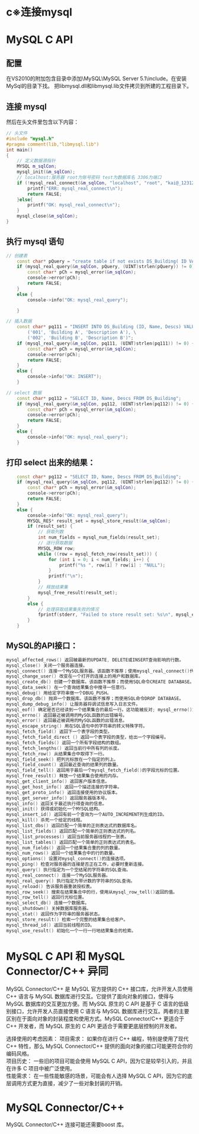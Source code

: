 # c※连接mysql    

# MySQL C API
## 配置
在VS2010的附加包含目录中添加\MySQL\MySQL Server 5.1\include。在安装MySql的目录下找。 把libmysql.dll和libmysql.lib文件拷贝到所建的工程目录下。

## 连接 mysql  
然后在头文件里包含以下内容：  
```c++
// 头文件
#include "mysql.h" 
#pragma comment(lib,"libmysql.lib") 
int main()
{
    // 定义数据源指针
    MYSQL m_sqlCon;
    mysql_init(&m_sqlCon);
    // localhost:服务器 root为账号密码 test为数据库名 3306为端口  
    if (!mysql_real_connect(&m_sqlCon, "localhost", "root", "kai@_123123", "mysql", 3306, NULL, 0))    {
        printf("ERR: mysql_real_connect\n");
        return FALSE;
    }else{
        printf("OK: mysql_real_connect\n");
    }
    mysql_close(&m_sqlCon);
}
```

## 执行 mysql 语句
```c++
// 创建表
    const char* pQuery = "create table if not exists DS_Building( ID VARCHAR(10),Name VARCHAR(255),Descs VARCHAR(255),PRIMARY KEY (ID))";
    if (mysql_real_query(&m_sqlCon, pQuery, (UINT)strlen(pQuery)) != 0)    {
        const char* pCh = mysql_error(&m_sqlCon);
        console->error(pCh);
        return FALSE;
    }
    else {
        console->info("OK: mysql_real_query");

    }

// 插入数据
    const char* pq111 = "INSERT INTO DS_Building (ID, Name, Descs) VALUES \
        ('001', 'Building A', 'Description A'), \
        ('002', 'Building B', 'Description B')";
    if (mysql_real_query(&m_sqlCon, pq111, (UINT)strlen(pq111)) != 0) {
        const char* pCh = mysql_error(&m_sqlCon);
        console->error(pCh);
        return FALSE;
    }
    else {
        console->info("OK: INSERT");
    }

// select 数据
    const char* pq112 = "SELECT ID, Name, Descs FROM DS_Building";
    if (mysql_real_query(&m_sqlCon, pq112, (UINT)strlen(pq112)) != 0) {
        const char* pCh = mysql_error(&m_sqlCon);
        console->error(pCh);
        return FALSE;
    }
    else {
        console->info("OK: mysql_real_query");
    }
```

## 打印 select 出来的结果：
```c++
    const char* pq112 = "SELECT ID, Name, Descs FROM DS_Building";
    if (mysql_real_query(&m_sqlCon, pq112, (UINT)strlen(pq112)) != 0) {
        const char* pCh = mysql_error(&m_sqlCon);
        console->error(pCh);
        return FALSE;
    }
    else {
        console->info("OK: mysql_real_query");
        MYSQL_RES* result_set = mysql_store_result(&m_sqlCon);
        if (result_set) {
            // 获取列数
            int num_fields = mysql_num_fields(result_set);
            // 逐行获取数据
            MYSQL_ROW row;
            while ((row = mysql_fetch_row(result_set))) {
                for (int i = 0; i < num_fields; i++) {
                    printf("%s ", row[i] ? row[i] : "NULL");
                }
                printf("\n");
            }
            // 释放结果集
            mysql_free_result(result_set);
        }
        else {
            // 处理获取结果集失败的情况
            fprintf(stderr, "Failed to store result set: %s\n", mysql_error(&m_sqlCon));
        }
    }
```

## MySQL的API接口：
```c++
mysql_affected_rows() 返回被最新的UPDATE, DELETE或INSERT查询影响的行数。  
mysql_close() 关闭一个服务器连接。  
mysql_connect() 连接一个MySQL服务器。该函数不推荐；使用mysql_real_connect()代替。  
mysql_change_user() 改变在一个打开的连接上的用户和数据库。  
mysql_create_db() 创建一个数据库。该函数不推荐；而使用SQL命令CREATE DATABASE。  
mysql_data_seek() 在一个查询结果集合中搜寻一任意行。  
mysql_debug() 用给定字符串做一个DBUG_PUSH。  
mysql_drop_db() 抛弃一个数据库。该函数不推荐；而使用SQL命令DROP DATABASE。  
mysql_dump_debug_info() 让服务器将调试信息写入日志文件。  
mysql_eof() 确定是否已经读到一个结果集合的最后一行。这功能被反对; mysql_errno()或mysql_error()可以相反被使用。  
mysql_errno() 返回最近被调用的MySQL函数的出错编号。  
mysql_error() 返回最近被调用的MySQL函数的出错消息。  
mysql_escape_string() 用在SQL语句中的字符串的转义特殊字符。  
mysql_fetch_field() 返回下一个表字段的类型。  
mysql_fetch_field_direct () 返回一个表字段的类型，给出一个字段编号。  
mysql_fetch_fields() 返回一个所有字段结构的数组。  
mysql_fetch_lengths() 返回当前行中所有列的长度。  
mysql_fetch_row() 从结果集合中取得下一行。  
mysql_field_seek() 把列光标放在一个指定的列上。  
mysql_field_count() 返回最近查询的结果列的数量。  
mysql_field_tell() 返回用于最后一个mysql_fetch_field()的字段光标的位置。  
mysql_free_result() 释放一个结果集合使用的内存。  
mysql_get_client_info() 返回客户版本信息。  
mysql_get_host_info() 返回一个描述连接的字符串。  
mysql_get_proto_info() 返回连接使用的协议版本。  
mysql_get_server_info() 返回服务器版本号。  
mysql_info() 返回关于最近执行得查询的信息。  
mysql_init() 获得或初始化一个MYSQL结构。  
mysql_insert_id() 返回有前一个查询为一个AUTO_INCREMENT列生成的ID。  
mysql_kill() 杀死一个给定的线程。  
mysql_list_dbs() 返回匹配一个简单的正则表达式的数据库名。  
mysql_list_fields() 返回匹配一个简单的正则表达式的列名。  
mysql_list_processes() 返回当前服务器线程的一张表。  
mysql_list_tables() 返回匹配一个简单的正则表达式的表名。  
mysql_num_fields() 返回一个结果集合重的列的数量。  
mysql_num_rows() 返回一个结果集合中的行的数量。  
mysql_options() 设置对mysql_connect()的连接选项。  
mysql_ping() 检查对服务器的连接是否正在工作，必要时重新连接。  
mysql_query() 执行指定为一个空结尾的字符串的SQL查询。  
mysql_real_connect() 连接一个MySQL服务器。  
mysql_real_query() 执行指定为带计数的字符串的SQL查询。  
mysql_reload() 告诉服务器重装授权表。  
mysql_row_seek() 搜索在结果集合中的行，使用从mysql_row_tell()返回的值。  
mysql_row_tell() 返回行光标位置。  
mysql_select_db() 连接一个数据库。  
mysql_shutdown() 关掉数据库服务器。  
mysql_stat() 返回作为字符串的服务器状态。  
mysql_store_result() 检索一个完整的结果集合给客户。  
mysql_thread_id() 返回当前线程的ID。  
mysql_use_result() 初始化一个一行一行地结果集合的检索。 
```

# MySQL C API 和 MySQL Connector/C++ 异同
MySQL Connector/C++ 是 MySQL 官方提供的 C++ 接口库，允许开发人员使用 C++ 语言与 MySQL 数据库进行交互。它提供了面向对象的接口，使得与 MySQL 数据库的交互更加方便。而 MySQL 原生的 C API 是基于 C 语言的低级别接口，允许开发人员直接使用 C 语言与 MySQL 数据库进行交互。两者的主要区别在于面向对象的封装程度和使用方式。MySQL Connector/C++ 更适合于 C++ 开发者，而 MySQL 原生的 C API 更适合于需要更底层控制的开发者。    

选择使用的考虑因素：
项目需求： 如果你在进行 C++ 编程，特别是使用了现代 C++ 特性，那么 MySQL Connector/C++ 提供的面向对象的接口可能更符合你的编码风格。  
项目历史： 一些旧的项目可能会使用 MySQL C API，因为它是较早引入的，并且在许多 C 项目中被广泛使用。  
性能需求： 在一些性能敏感的场景，可能会有人选择 MySQL C API，因为它的底层调用方式更为直接，减少了一些对象封装的开销。  

# MySQL Connector/C++
MySQL Connector/C++ 连接可能还需要boost 库。  














